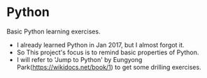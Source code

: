 # Python
Basic Python learning exercises.

* I already learned Python in Jan 2017, but I almost forgot it.
* So This project's focus is to remind basic properties of Python.
* I will refer to 'Jump to Python' by Eungyong Park(https://wikidocs.net/book/1) to get some drilling exercises.
